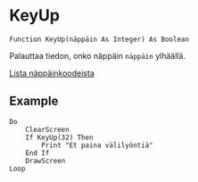 <!--input-->
KeyUp
=====

```eppabasic
Function KeyUp(näppäin As Integer) As Boolean
```

Palauttaa tiedon, onko näppäin `näppäin` ylhäällä.

[Lista näppäinkoodeista](manual:keycodes)

Example
---------
```eppabasic
Do
    ClearScreen
    If KeyUp(32) Then
        Print "Et paina välilyöntiä"
    End If
    DrawScreen
Loop
```

